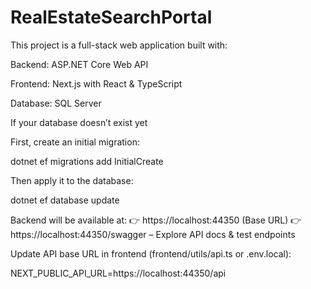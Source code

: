 # RealEstateSearchPortal


This project is a full-stack web application built with:

Backend: ASP.NET Core Web API

Frontend: Next.js
 with React & TypeScript

Database: SQL Server


If your database doesn’t exist yet

First, create an initial migration:

dotnet ef migrations add InitialCreate


Then apply it to the database:

dotnet ef database update


Backend will be available at:
👉 https://localhost:44350 (Base URL)
👉 https://localhost:44350/swagger – Explore API docs & test endpoints

Update API base URL in frontend (frontend/utils/api.ts or .env.local):

NEXT_PUBLIC_API_URL=https://localhost:44350/api




